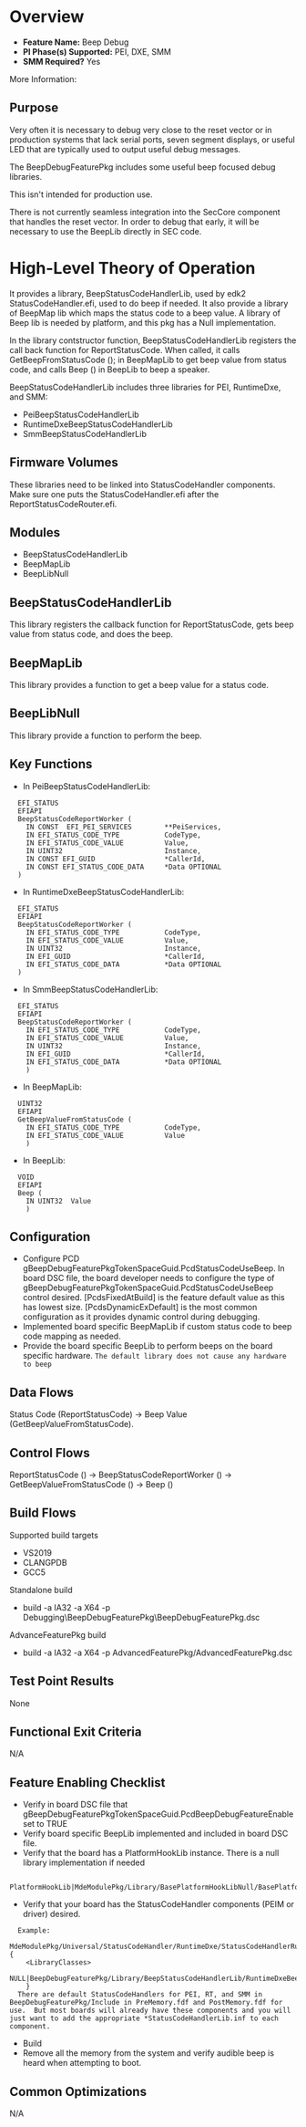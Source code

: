 # Overview
* **Feature Name:** Beep Debug
* **PI Phase(s) Supported:** PEI, DXE, SMM
* **SMM Required?** Yes

More Information:

## Purpose
Very often it is necessary to debug very close to the reset vector or in production systems that lack serial ports, seven segment displays, or useful LED that are typically used to output useful debug messages.

The BeepDebugFeaturePkg includes some useful beep focused debug libraries.

This isn't intended for production use.

There is not currently seamless integration into the SecCore component that handles the reset vector. In order to debug that early, it will be necessary to use the BeepLib directly in SEC code.

# High-Level Theory of Operation
It provides a library, BeepStatusCodeHandlerLib, used by edk2 StatusCodeHandler.efi, used to do beep if needed.
It also provide a library of BeepMap lib which maps the status code to a beep value.
A library of Beep lib is needed by platform, and this pkg has a Null implementation.

In the library contstructor function, BeepStatusCodeHandlerLib registers the call back function for ReportStatusCode. When called, it calls GetBeepFromStatusCode (); in BeepMapLib to get beep value from status code, and calls Beep () in BeepLib to beep a speaker.

BeepStatusCodeHandlerLib includes three libraries for PEI, RuntimeDxe, and SMM:
* PeiBeepStatusCodeHandlerLib
* RuntimeDxeBeepStatusCodeHandlerLib
* SmmBeepStatusCodeHandlerLib

## Firmware Volumes
These libraries need to be linked into StatusCodeHandler components.
Make sure one puts the StatusCodeHandler.efi after the ReportStatusCodeRouter.efi.

## Modules
* BeepStatusCodeHandlerLib
* BeepMapLib
* BeepLibNull

## BeepStatusCodeHandlerLib
This library registers the callback function for ReportStatusCode, gets beep value from status code, and does the beep.

## BeepMapLib
This library provides a function to get a beep value for a status code.

## BeepLibNull
This library provide a function to perform the beep.

## Key Functions
* In PeiBeepStatusCodeHandlerLib:
```
  EFI_STATUS
  EFIAPI
  BeepStatusCodeReportWorker (
    IN CONST  EFI_PEI_SERVICES        **PeiServices,
    IN EFI_STATUS_CODE_TYPE           CodeType,
    IN EFI_STATUS_CODE_VALUE          Value,
    IN UINT32                         Instance,
    IN CONST EFI_GUID                 *CallerId,
    IN CONST EFI_STATUS_CODE_DATA     *Data OPTIONAL
  )
```

* In RuntimeDxeBeepStatusCodeHandlerLib:
```
  EFI_STATUS
  EFIAPI
  BeepStatusCodeReportWorker (
    IN EFI_STATUS_CODE_TYPE           CodeType,
    IN EFI_STATUS_CODE_VALUE          Value,
    IN UINT32                         Instance,
    IN EFI_GUID                       *CallerId,
    IN EFI_STATUS_CODE_DATA           *Data OPTIONAL
  )
```

* In SmmBeepStatusCodeHandlerLib:
```
  EFI_STATUS
  EFIAPI
  BeepStatusCodeReportWorker (
    IN EFI_STATUS_CODE_TYPE           CodeType,
    IN EFI_STATUS_CODE_VALUE          Value,
    IN UINT32                         Instance,
    IN EFI_GUID                       *CallerId,
    IN EFI_STATUS_CODE_DATA           *Data OPTIONAL
    )
```

* In BeepMapLib:
```
  UINT32
  EFIAPI
  GetBeepValueFromStatusCode (
    IN EFI_STATUS_CODE_TYPE           CodeType,
    IN EFI_STATUS_CODE_VALUE          Value
    )
```

* In BeepLib:
```
  VOID
  EFIAPI
  Beep (
    IN UINT32  Value
    )
```

## Configuration
* Configure PCD gBeepDebugFeaturePkgTokenSpaceGuid.PcdStatusCodeUseBeep.
  In board DSC file, the board developer needs to configure the type of gBeepDebugFeaturePkgTokenSpaceGuid.PcdStatusCodeUseBeep control desired.
  [PcdsFixedAtBuild] is the feature default value as this has lowest size.
  [PcdsDynamicExDefault] is the most common configuration as it provides dynamic control during debugging.
* Implemented board specific BeepMapLib if custom status code to beep code mapping as needed.
* Provide the board specific BeepLib to perform beeps on the board specific hardware.
```The default library does not cause any hardware to beep```

## Data Flows
Status Code (ReportStatusCode) -> Beep Value (GetBeepValueFromStatusCode).

## Control Flows
ReportStatusCode () -> BeepStatusCodeReportWorker () -> GetBeepValueFromStatusCode () -> Beep ()

## Build Flows
Supported build targets
* VS2019
* CLANGPDB
* GCC5

Standalone build
* build -a IA32 -a X64 -p Debugging\BeepDebugFeaturePkg\BeepDebugFeaturePkg.dsc

AdvanceFeaturePkg build
* build -a IA32 -a X64 -p AdvancedFeaturePkg/AdvancedFeaturePkg.dsc

## Test Point Results
None

## Functional Exit Criteria
N/A

## Feature Enabling Checklist
* Verify in board DSC file that gBeepDebugFeaturePkgTokenSpaceGuid.PcdBeepDebugFeatureEnable set to TRUE
* Verify board specific BeepLib implemented and included in board DSC file.
* Verify that the board has a PlatformHookLib instance.  There is a null library implementation if needed
```
      PlatformHookLib|MdeModulePkg/Library/BasePlatformHookLibNull/BasePlatformHookLibNull.inf
```
* Verify that your board has the StatusCodeHandler components (PEIM or driver) desired.
```
  Example:
    MdeModulePkg/Universal/StatusCodeHandler/RuntimeDxe/StatusCodeHandlerRuntimeDxe.inf {
    <LibraryClasses>
      NULL|BeepDebugFeaturePkg/Library/BeepStatusCodeHandlerLib/RuntimeDxeBeepStatusCodeHandlerLib.inf
    }
  There are default StatusCodeHandlers for PEI, RT, and SMM in BeepDebugFeaturePkg/Include in PreMemory.fdf and PostMemory.fdf for use.  But most boards will already have these components and you will just want to add the appropriate *StatusCodeHandlerLib.inf to each component.
```
* Build
* Remove all the memory from the system and verify audible beep is heard when attempting to boot.

## Common Optimizations
N/A
